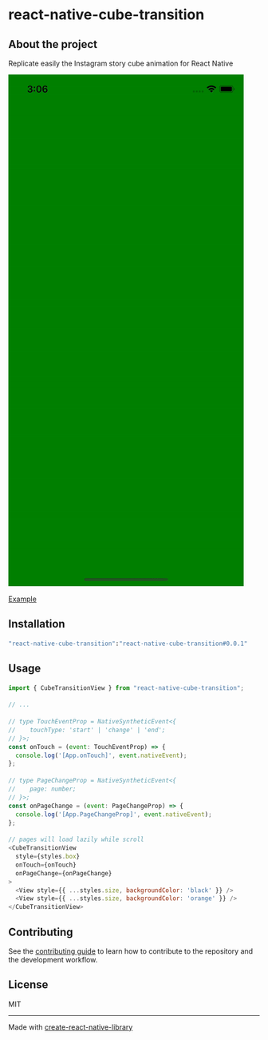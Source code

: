 # react-native-cube-transition

## About the project
Replicate easily the Instagram story cube animation for React Native

![](./preview.gif)

[Example](https://github.com/sergeymild/react-native-cube-transition/blob/main/example/src/App.tsx)

## Installation

```sh
"react-native-cube-transition":"react-native-cube-transition#0.0.1"
```

## Usage

```js
import { CubeTransitionView } from "react-native-cube-transition";

// ...

// type TouchEventProp = NativeSyntheticEvent<{
//    touchType: 'start' | 'change' | 'end';
// }>;
const onTouch = (event: TouchEventProp) => {
  console.log('[App.onTouch]', event.nativeEvent);
};

// type PageChangeProp = NativeSyntheticEvent<{
//    page: number;
// }>;
const onPageChange = (event: PageChangeProp) => {
  console.log('[App.PageChangeProp]', event.nativeEvent);
};

// pages will load lazily while scroll
<CubeTransitionView
  style={styles.box}
  onTouch={onTouch}
  onPageChange={onPageChange}
>
  <View style={{ ...styles.size, backgroundColor: 'black' }} />
  <View style={{ ...styles.size, backgroundColor: 'orange' }} />
</CubeTransitionView>
```

## Contributing

See the [contributing guide](CONTRIBUTING.md) to learn how to contribute to the repository and the development workflow.

## License

MIT

---

Made with [create-react-native-library](https://github.com/callstack/react-native-builder-bob)

